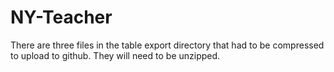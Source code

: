 # NY-Teacher

There are three files in the table export directory that had to be compressed to upload to github. They will need to be unzipped.
